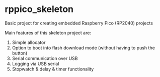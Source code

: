 # rppico_skeleton

Basic project for creating embedded Raspberry Pico (RP2040) projects

Main features of this skeleton project are:

1) Simple allocator
2) Option to boot into flash download mode (without having to push the button)
3) Serial communication over USB
4) Logging via USB serial
5) Stopwatch & delay & timer functionality


